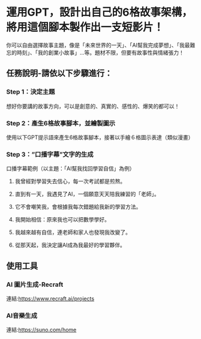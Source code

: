 # 運用GPT，設計出自己的6格故事架構，將用這個腳本製作出一支短影片！

你可以自由選擇故事主題，像是「未來世界的一天」、「AI幫我完成夢想」、「我最難忘的時刻」、「我的創業小故事」…等。題材不限，但要有故事性與情緒張力！


## 任務說明-請依以下步驟進行：

### Step 1：決定主題

想好你要講的故事方向，可以是創意的、真實的、感性的、爆笑的都可以！

### Step 2：產生6格故事腳本，並繪製圖示

使用以下GPT提示語來產生6格故事腳本，接著以手繪６格圖示表達（類似漫畫）

### Step 3：”口播字幕”文字的生成

口播字幕範例（以主題：「AI幫我找回學習自信」為例）

1. 我曾經對學習失去信心，每一次考試都是煎熬。

2. 直到有一天，我遇見了AI，一個願意天天陪我練習的「老師」。

3. 它不會嘲笑我，會根據我每次錯題給我新的學習方法。

4. 我開始相信：原來我也可以把數學學好。

5. 我越來越有自信，連老師和家人也發現我改變了。

6. 從那天起，我決定讓AI成為我最好的學習夥伴。

## 使用工具
### AI 圖片生成-Recraft
連結:https://www.recraft.ai/projects
### AI音樂生成
連結:https://suno.com/home
